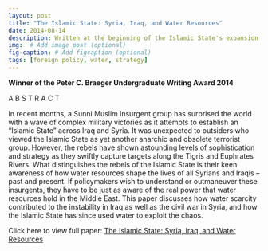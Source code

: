 ```yaml
---
layout: post
title: "The Islamic State: Syria, Iraq, and Water Resources"
date: 2014-08-14
description: Written at the beginning of the Islamic State's expansion, this paper explores the connection between rising social and political tensions in the MENA region and environmental factors.
img:  # Add image post (optional)
fig-caption: # Add figcaption (optional)
tags: [foreign policy, water, strategy] 
---
```

__Winner of the Peter C. Braeger Undergraduate Writing Award 2014__

A B S T R A C T

In recent months, a Sunni Muslim insurgent group has surprised the world with a wave of complex military victories as it attempts to establish an “Islamic State” across Iraq and Syria. It was unexpected to outsiders who viewed the Islamic State as yet another anarchic and obsolete terrorist group. However, the rebels have shown astounding levels of sophistication and strategy as they swiftly capture targets along the Tigris and Euphrates Rivers. What distinguishes the rebels of the Islamic State is their keen awareness of how water resources shape the lives of all Syrians and Iraqis – past and present. If policymakers wish to understand or outmaneuver these insurgents, they have to be just as aware of the real power that water resources hold in the Middle East. This paper discusses how water scarcity contributed to the instability in Iraq as well as the civil war in Syria, and how the Islamic State has since used water to exploit the chaos.

Click here to view full paper: [The Islamic State: Syria, Iraq, and Water Resources](https://github.com/shannongross/shannongross.github.io/blob/master/pdfs/isil.pdf)
